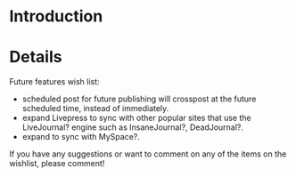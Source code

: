 # Introduction #



# Details #

Future features wish list:
  * scheduled post for future publishing will crosspost at the future scheduled time, instead of immediately.
  * expand Livepress to sync with other popular sites that use the LiveJournal? engine such as InsaneJournal?, DeadJournal?.
  * expand to sync with MySpace?.


If you have any suggestions or want to comment on any of the items on the wishlist, please comment!